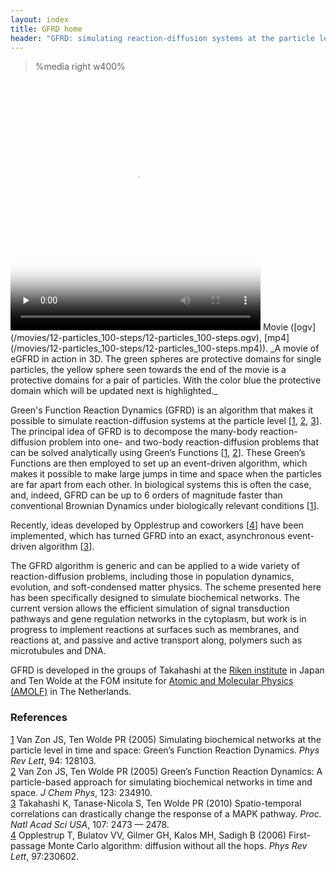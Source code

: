 ```yaml
---
layout: index
title: GFRD home
header: "GFRD: simulating reaction-diffusion systems at the particle level" 
---
```


>%media right w400%
<video class="video" poster="/movies/12-particles_100-steps/step.0201.png" width="400" height="400" controls preload="none" title="Movie. GFRD in 3D">
  <source src="http://uploadsrv.amolf.nl/uploads/uyr76h4q78miedema137a/12-particles_100-steps.ogv" type='video/ogg; codecs="theora, vorbis"'/>
  <source src="/movies/12-particles_100-steps/12-particles_100-steps.ogv" type='video/ogg; codecs="theora, vorbis"'/>
  <source src="http://uploadsrv.amolf.nl/uploads/uyr76h4q78miedema137a/12-particles_100-steps.mp4" type='video/mp4; codecs="avc1.42E01E, mp4a.40.2"'/>
  <source src="/movies/12-particles_100-steps/12-particles_100-steps.mp4" type='video/mp4; codecs="avc1.42E01E, mp4a.40.2"'/>
</video>  
Movie ([ogv](/movies/12-particles_100-steps/12-particles_100-steps.ogv), [mp4](/movies/12-particles_100-steps/12-particles_100-steps.mp4)). _A movie of eGFRD in action in 3D. The green spheres are protective domains for single particles, the yellow sphere seen towards the end of the movie is a protective domains for a pair of particles. With the color blue the protective domain which will be updated next is highlighted._

Green's Function Reaction Dynamics (GFRD) is an algorithm that makes it possible to simulate reaction-diffusion systems at the particle level [[1](#1), [2](#2), [3](#3)]. The principal idea of GFRD is to decompose the many-body reaction-diffusion problem into one- and two-body reaction-diffusion problems that can be solved analytically using Green’s Functions [[1](#1), [2](#2)]. These Green’s Functions are then employed to set up an event-driven algorithm, which makes it possible to make large jumps in time and space when the particles are far apart from each other. In biological systems this is often the case, and, indeed, GFRD can be up to 6 orders of magnitude faster than conventional Brownian Dynamics under biologically relevant conditions [[1](#1)].

Recently, ideas developed by Opplestrup and coworkers [[4](#4)] have been implemented, which has turned GFRD into an exact, asynchronous event-driven algorithm [[3](#3)].

The GFRD algorithm is generic and can be applied to a wide variety of reaction-diffusion problems, including those in population dynamics, evolution, and soft-condensed matter physics. The scheme presented here has been specifically designed to simulate biochemical networks. The current version allows the efficient simulation of signal transduction pathways and gene regulation networks in the cytoplasm, but work is in progress to implement reactions at surfaces such as membranes, and reactions at, and passive and active transport along, polymers such as microtubules and DNA.

GFRD is developed in the groups of Takahashi at the [Riken institute](http://www.riken.jp) in Japan and Ten Wolde at the FOM insitute for [Atomic and Molecular Physics (AMOLF)](http://www.amolf.nl) in The Netherlands.

### References
[1](id:1) Van Zon JS, Ten Wolde PR (2005) Simulating biochemical networks at the particle level in time and space: Green’s Function Reaction Dynamics. _Phys Rev Lett_, 94: 128103.  
[2](id:2) Van Zon JS,  Ten Wolde PR (2005) Green’s Function Reaction Dynamics: A particle-based approach for simulating biochemical networks in time and space. _J Chem Phys_, 123: 234910.  
[3](id:3) Takahashi K, Tanase-Nicola S, Ten Wolde PR (2010) Spatio-temporal correlations can drastically change the response of a MAPK pathway. _Proc. Natl Acad Sci USA_, 107: 2473 — 2478.  
[4](id:4) Opplestrup T, Bulatov VV, Gilmer GH, Kalos MH, Sadigh B (2006) First-passage Monte Carlo algorithm: diffusion without all the hops. _Phys Rev Lett_, 97:230602.
